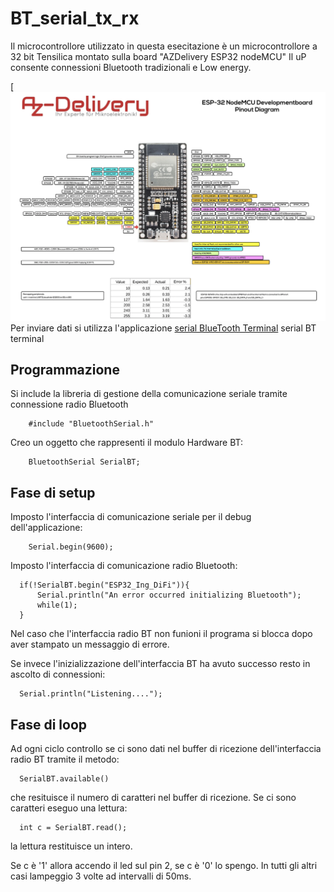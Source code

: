 # BT_serial_tx_rx

Il microcontrollore utilizzato in questa esecitazione è un microcontrollore a 32 bit Tensilica montato sulla board "AZDelivery ESP32 nodeMCU" 
Il uP consente connessioni Bluetooth tradizionali e Low energy.

[![pinout esp32](https://github.com/davidedifilippo/BT_serial_tx_rx/blob/main/AZDelivery_esp32_pinout.png "AzDelivery esp32 nodemcu pinout")
Per inviare dati si utilizza l'applicazione [serial BlueTooth Terminal](https://play.google.com/store/apps/details?id=de.kai_morich.serial_bluetooth_terminal&gl=US)
serial BT terminal

## Programmazione 

Si include la libreria di gestione della comunicazione seriale tramite connessione radio Bluetooth
        
        #include "BluetoothSerial.h"
    
Creo un oggetto che rappresenti il modulo Hardware BT:
        
        BluetoothSerial SerialBT;
        
 ## Fase di setup
        
Imposto l'interfaccia di comunicazione seriale per il debug dell'applicazione:

        Serial.begin(9600);

Imposto l'interfaccia di comunicazione radio Bluetooth:
  
      if(!SerialBT.begin("ESP32_Ing_DiFi")){
          Serial.println("An error occurred initializing Bluetooth");
          while(1);
      }

Nel caso che l'interfaccia radio BT non funioni il programa si blocca dopo aver stampato un messaggio di errore.

Se invece l'inizializzazione dell'interfaccia BT ha avuto successo resto in ascolto di connessioni:

      Serial.println("Listening....");


## Fase di loop 

Ad ogni ciclo controllo se ci sono dati nel buffer di ricezione dell'interfaccia radio BT tramite il metodo:

      SerialBT.available()

che resituisce il numero di caratteri nel buffer di ricezione. Se ci sono caratteri eseguo una lettura:

      int c = SerialBT.read();

la lettura restituisce un intero.

Se c è '1' allora accendo il led sul pin 2, se c è '0' lo spengo. In tutti gli altri casi lampeggio 3 volte ad intervalli di 50ms.


